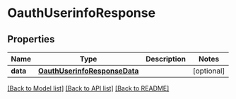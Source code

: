 # OauthUserinfoResponse

## Properties
Name | Type | Description | Notes
------------ | ------------- | ------------- | -------------
**data** | [**OauthUserinfoResponseData**](OauthUserinfoResponseData.md) |  | [optional] 

[[Back to Model list]](../README.md#documentation-for-models) [[Back to API list]](../README.md#documentation-for-api-endpoints) [[Back to README]](../README.md)

